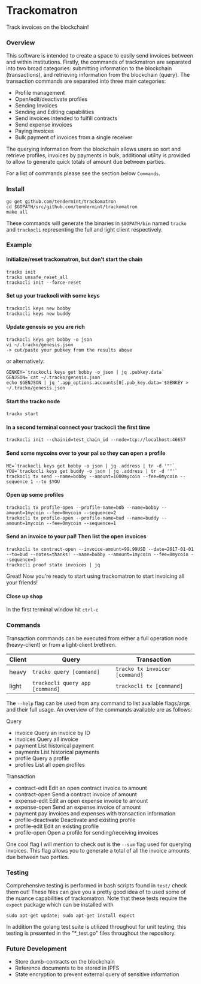 # Trackomatron

Track invoices on the blockchain!

### Overview
This software is intended to create a space to easily send invoices between and
within institutions. Firstly, the commands of trackmatron are separated into
two broad categories: submitting information to the blockchain (transactions),
and retrieving information from the blockchain (query).  The transaction
commands are separated into three main categories: 
 - Profile management
  - Open/edit/deactivate profiles 
 - Sending Invoices
  - Sending and Editing capabilities
  - Send invoices intended to fulfill contracts
  - Send expense invoices 
 - Paying invoices
  - Bulk payment of invoices from a single receiver

The querying information from the blockchain allows users so sort and retrieve
profiles, invoices by payments in bulk, additional utility is provided to allow
to generate quick totals of amount due between parties.  

For a list of commands please see the section below `Commands`.

### Install
```
go get github.com/tendermint/trackomatron
cd $GOPATH/src/github.com/tendermint/trackomatron
make all
```
These commands will generate the binaries in `$GOPATH/bin` named `tracko` and
`trackocli` representing the full and light client respectively.  

### Example

#### Initialize/reset trackomatron, but don't start the chain
```
tracko init
tracko unsafe_reset_all
trackocli init --force-reset
```

#### Set up your trackocli with some keys
```
trackocli keys new bobby
trackocli keys new buddy
```

#### Update genesis so you are rich
```
trackocli keys get bobby -o json
vi ~/.tracko/genesis.json
-> cut/paste your pubkey from the results above
```
or alternatively:  
```
GENKEY=`trackocli keys get bobby -o json | jq .pubkey.data`
GENJSON=`cat ~/.tracko/genesis.json`
echo $GENJSON | jq '.app_options.accounts[0].pub_key.data='$GENKEY > ~/.tracko/genesis.json 
```

#### Start the tracko node
```
tracko start
```

#### In a second terminal connect your trackocli the first time
```
trackocli init --chainid=test_chain_id --node=tcp://localhost:46657
```

#### Send some mycoins over to your pal so they can open a profile
```
ME=`trackocli keys get bobby -o json | jq .address | tr -d '"'`
YOU=`trackocli keys get buddy -o json | jq .address | tr -d '"'`
trackocli tx send --name=bobby --amount=1000mycoin --fee=0mycoin --sequence 1 --to $YOU
```

#### Open up some profiles
```
trackocli tx profile-open --profile-name=b0b --name=bobby --amount=1mycoin --fee=0mycoin --sequence=2
trackocli tx profile-open --profile-name=bud --name=buddy --amount=1mycoin --fee=0mycoin --sequence=1
```


#### Send an invoice to your pal! Then list the open invoices
```
trackocli tx contract-open --invoice-amount=99.99USD --date=2017-01-01 --to=bud --notes=thanks! --name=bobby --amount=1mycoin --fee=0mycoin --sequence=3
trackocli proof state invoices | jq
```

Great! Now you're ready to start using trackomatron to start invoicing all your
friends!

#### Close up shop
In the first terminal window hit `ctrl-c`  

### Commands

Transaction commands can be executed from either a full operation node
(heavy-client) or from a light-client brethren. 

| Client | Query | Transaction |
|-----|-----|-----|
| heavy  | `tracko query [command]` | `tracko tx invoicer [command]` |
| light  | `trackocli query app [command]` | `trackocli tx [command]` |

The `--help` flag can be used from any command to list available flags/args and
their full usage. An overview of the commands available are as follows: 

Query
 - invoice     Query an invoice by ID
 - invoices    Query all invoice
 - payment     List historical payment
 - payments    List historical payments
 - profile     Query a profile
 - profiles    List all open profiles

Transaction
 - contract-edit      Edit an open contract invoice to amount <value><currency>
 - contract-open      Send a contract invoice of amount <value><currency>
 - expense-edit       Edit an open expense invoice to amount <value><currency>
 - expense-open       Send an expense invoice of amount <value><currency>
 - payment            pay invoices and expenses with transaction information
 - profile-deactivate Deactivate and existing profile
 - profile-edit       Edit an existing profile
 - profile-open       Open a profile for sending/receiving invoices

One cool flag I will mention to check out is the `--sum` flag used for querying
invoices.  This flag allows you to generate a total of all the invoice amounts
due between two parties.

### Testing
Comprehensive testing is performed in bash scripts found in `test/` check them
out!  These files can give you a pretty good idea of to used some of the nuance
capabilities of trackomatron. Note that these tests require the `expect` package
which can be installed with
```
sudo apt-get update; sudo apt-get install expect
```
In addition the golang test suite is utilized
throughout for unit testing, this testing is presented in the "\*\_test.go"
files throughout the repository.

### Future Development
 - Store dumb-contracts on the blockchain
 - Reference documents to be stored in IPFS
 - State encryption to prevent external query of sensitive information 

